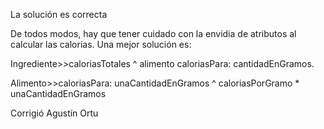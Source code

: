La solución es correcta

De todos modos, hay que tener cuidado con la envidia de atributos al calcular las calorias. Una mejor solución es:

Ingrediente>>caloriasTotales
  ^ alimento caloriasPara: cantidadEnGramos.

Alimento>>caloriasPara: unaCantidadEnGramos
  ^ caloriasPorGramo * unaCantidadEnGramos

Corrigió Agustín Ortu